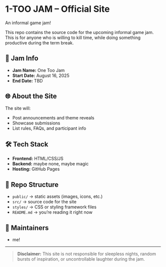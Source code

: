 # 1-TOO JAM – Official Site 

An informal game jam! </br>

This repo contains the source code for the upcoming informal game jam.
This is for anyone who is willing to kill time, while doing something productive during the term break.

## 📅 Jam Info
- **Jam Name:** One Too Jam
- **Start Date:** August 16, 2025
- **End Date:** TBD 

## 🌐 About the Site
The site will:
- Post announcements and theme reveals
- Showcase submissions
- List rules, FAQs, and participant info

## 🛠 Tech Stack
- **Frontend:** HTML/CSS/JS
- **Backend:** maybe none, maybe magic
- **Hosting:** GitHub Pages

## 📂 Repo Structure
- `public/` → static assets (images, icons, etc.)
- `src/` → source code for the site
- `styles/` → CSS or styling framework files
- `README.md` → you’re reading it right now

## 🤝 Maintainers
- me! 

---

> **Disclaimer:** This site is not responsible for sleepless nights, random bursts of inspiration, or uncontrollable laughter during the jam.

